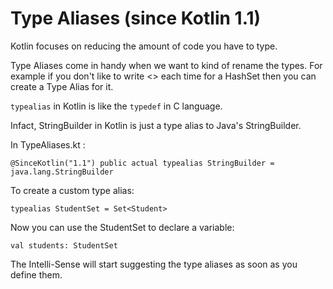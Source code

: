# Type Aliases (since Kotlin 1.1)

Kotlin focuses on reducing the amount of code you have to type.

Type Aliases come in handy when we want to kind of rename the types.
For example if you don't like to write <> each time for a HashSet then you can create a Type Alias for it.

`typealias` in Kotlin is like the `typedef` in C language.

Infact, StringBuilder in Kotlin is just a type alias to Java's StringBuilder.

In TypeAliases.kt :

`@SinceKotlin("1.1") public actual typealias StringBuilder = java.lang.StringBuilder`

To create a custom type alias:

`typealias StudentSet = Set<Student>`

Now you can use the StudentSet to declare a variable:

`val students: StudentSet`

The Intelli-Sense will start suggesting the type aliases as soon as you define them.